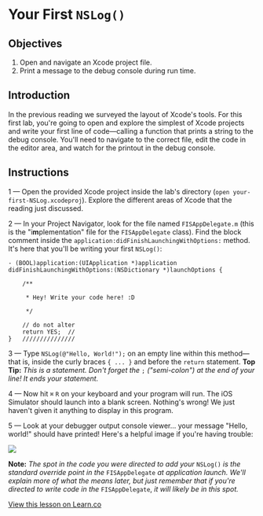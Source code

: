# Your First `NSLog()`

## Objectives

1. Open and navigate an Xcode project file.
2. Print a message to the debug console during run time.

## Introduction

In the previous reading we surveyed the layout of Xcode's tools. For this first lab, you're going to open and explore the simplest of Xcode projects and write your first line of code—calling a function that prints a string to the debug console. You'll need to navigate to the correct file, edit the code in the editor area, and watch for the printout in the debug console.

## Instructions

 1 — Open the provided Xcode project inside the lab's directory (`open your-first-NSLog.xcodeproj`). Explore the different areas of Xcode that the reading just discussed.

 2 — In your Project Navigator, look for the file named `FISAppDelegate.m` (this is the "i**m**plementation" file for the `FISAppDelegate` class). Find the block comment inside the `application:didFinishLaunchingWithOptions:` method. It's here that you'll be writing your first `NSLog()`:
 
```objc
- (BOOL)application:(UIApplication *)application didFinishLaunchingWithOptions:(NSDictionary *)launchOptions {

    /**
    
     * Hey! Write your code here! :D
     
     */
    
    // do not alter
    return YES;  //
}   ///////////////
```
   
 3 — Type `NSLog(@"Hello, World!");` on an empty line within this method—that is, inside the curly braces `{ ... }` and before the `return` statement. **Top Tip:** *This is a statement. Don't forget the* `;` *("semi-colon") at the end of your line! It ends your statement.*

 4 — Now hit `⌘` `R` on your keyboard and your program will run. The iOS Simulator should launch into a blank screen. Nothing's wrong! We just haven't given it anything to display in this program.
 
 5 — Look at your debugger output console viewer... your message "Hello, world!" should have printed! Here's a helpful image if you're having trouble:
 
![](https://curriculum-content.s3.amazonaws.com/ios/ios-your-first-NSLog/your-first-nslog-screenshot.png)

**Note:** *The spot in the code you were directed to add your* `NSLog()` *is the standard override point in the* `FISAppDelegate` *at application launch. We'll explain more of what the means later, but just remember that if you're directed to write code in the* `FISAppDelegate`, *it will likely be in this spot.*

<a href='https://learn.co/lessons/ios-your-first-NSLog' data-visibility='hidden'>View this lesson on Learn.co</a>

